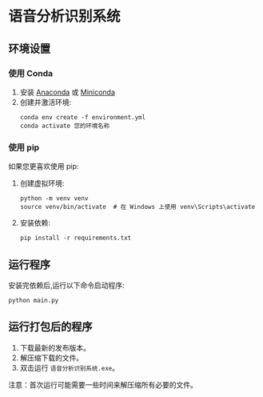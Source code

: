 # 语音分析识别系统

## 环境设置

### 使用 Conda

1. 安装 [Anaconda](https://www.anaconda.com/products/distribution) 或 [Miniconda](https://docs.conda.io/en/latest/miniconda.html)
2. 创建并激活环境:
   ```
   conda env create -f environment.yml
   conda activate 您的环境名称
   ```

### 使用 pip

如果您更喜欢使用 pip:

1. 创建虚拟环境:
   ```
   python -m venv venv
   source venv/bin/activate  # 在 Windows 上使用 venv\Scripts\activate
   ```
2. 安装依赖:
   ```
   pip install -r requirements.txt
   ```

## 运行程序

安装完依赖后,运行以下命令启动程序:
```
python main.py
```

## 运行打包后的程序

1. 下载最新的发布版本。
2. 解压缩下载的文件。
3. 双击运行 `语音分析识别系统.exe`。

注意：首次运行可能需要一些时间来解压缩所有必要的文件。
